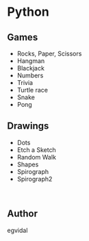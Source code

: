 # Python

## Games

* Rocks, Paper, Scissors
* Hangman
* Blackjack
* Numbers
* Trivia
* Turtle race
* Snake
* Pong

## Drawings

* Dots
* Etch a Sketch
* Random Walk
* Shapes
* Spirograph
* Spirograph2

<br>

## Author

egvidal
